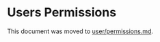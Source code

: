 # Users Permissions

This document was moved to [user/permissions.md](../../user/permissions.md#gitlab-ci).

